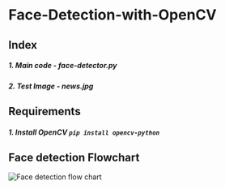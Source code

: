 # Face-Detection-with-OpenCV

## Index
##### 1. Main code - face-detector.py
##### 2. Test Image - news.jpg




## Requirements
##### 1. Install OpenCV   `pip install opencv-python`





## Face detection Flowchart 



![Face detection flow chart](https://user-images.githubusercontent.com/31099806/195258036-7aaeb3a1-d0af-4165-baae-2a52920df26c.jpg)
